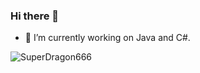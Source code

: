 ### Hi there 👋

- 🔭 I’m currently working on Java and C#.

<img src="https://github-readme-stats.vercel.app/api?username=SuperDragon666&show_icons=true&theme=tokyonight" alt="SuperDragon666" />
